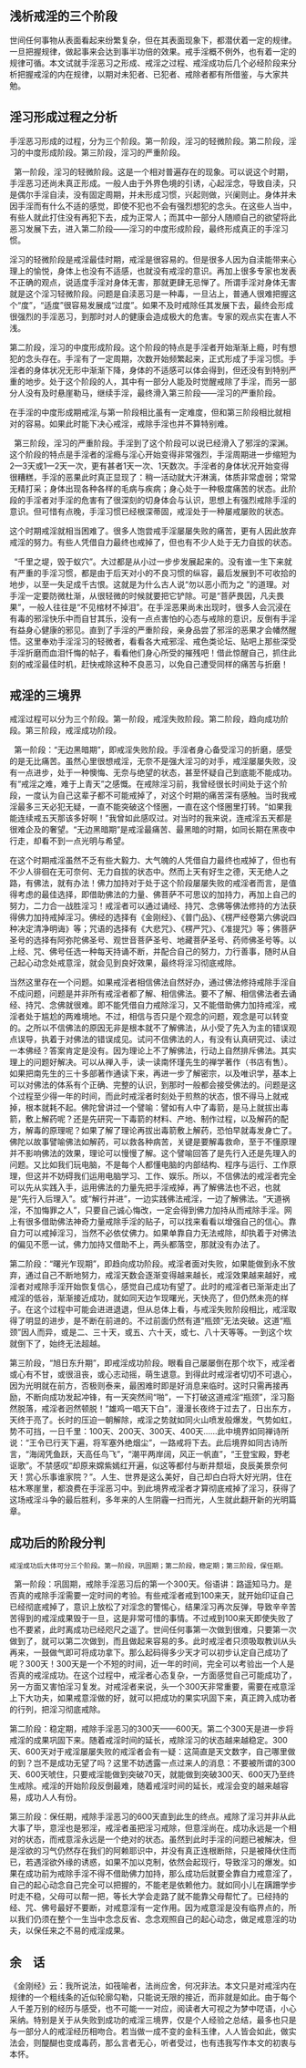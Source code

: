 ## 浅析戒淫的三个阶段 

世间任何事物从表面看起来纷繁复杂，但在其表面现象下，都潜伏着一定的规律。一旦把握规律，做起事来会达到事半功倍的效果。戒手淫概不例外，也有着一定的规律可循。本文试就手淫恶习之形成、戒淫之过程、戒淫成功后几个必经阶段来分析把握戒淫的内在规律，以期对未犯者、已犯者、戒除者都有所借鉴，与大家共勉。 

## 淫习形成过程之分析 

手淫恶习形成的过程，分为三个阶段。第一阶段，淫习的轻微阶段。第二阶段，淫习的中度形成阶段。第三阶段，淫习的严重阶段。 

  第一阶段，淫习的轻微阶段。这是一个相对普遍存在的现象。可以说这个时期，手淫恶习还尚未真正形成。一般人由于外界色境的引诱，心起淫念，导致自渎，只是偶尔手淫自渎，没有固定周期，并未形成习惯，兴起则做，兴阑则止。身体并未因手淫而有什么不适的感觉，即使不犯也不会有强烈想犯的念头。在这些人当中，有些人就此打住没有再犯下去，成为正常人；而其中一部分人随顺自己的欲望将此恶习发展下去，进入第二阶段——淫习的中度形成阶段，最终形成真正的手淫习惯。 

 淫习的轻微阶段是戒淫最佳时期，戒淫是很容易的。但是很多人因为自渎能带来心理上的愉悦，身体上也没有不适感，也就没有戒淫的意识。再加上很多专家也发表不正确的观点，说适度手淫对身体无害，那就更肆无忌惮了。所谓手淫对身体无害就是这个淫习轻微阶段。问题是自渎恶习是一种毒，一旦沾上，普通人很难把握这个“度”，“适度”很容易发展成“过度”。如果不及时戒除任其发展下去，最终会形成很强烈的手淫恶习，到那时对人的健康会造成极大的危害。专家的观点实在害人不浅。 

 第二阶段，淫习的中度形成阶段。这个阶段的特点是手淫者开始渐渐上瘾，时有想犯的念头存在。手淫有了一定周期，次数开始频繁起来，正式形成了手淫习惯。手淫者的身体状况无形中渐渐下降，身体的不适感可以体会得到，但还没有到特别严重的地步。处于这个阶段的人，其中有一部分人能及时觉醒戒除了手淫，而另一部分人没有及时悬崖勒马，继续手淫，最终滑入第三阶段——淫习的严重阶段。 

 在手淫的中度形成期戒淫,与第一阶段相比虽有一定难度，但和第三阶段相比就相对的容易。如果此时能下决心戒淫，戒除手淫也并不算特别难。 

  第三阶段，淫习的严重阶段。手淫到了这个阶段可以说已经滑入了邪淫的深渊。这个阶段的特点是手淫者的淫瘾与淫心开始变得非常强烈，手淫周期进一步缩短为2—3天或1—2天一次，更有甚者1天一次、1天数次。手淫者的身体状况开始变得很糟糕，手淫的恶果此时真正显现了：稍一活动就大汗淋漓，体质非常虚弱；常常无精打采；身体出现各种各样的毛病与疾病；身心处于一种极度痛苦的状态。此阶段的手淫者对手淫的危害有了很深刻的切身体会与认识，思想上有强烈戒除手淫的意识。但可惜有点晚，手淫习惯已经根深蒂固，戒淫处于一种屡戒屡败的状态。 

 这个时期戒淫就相当困难了。很多人饱尝戒手淫屡屡失败的痛苦，更有人因此放弃戒淫的努力。有些人凭借自力最终也戒掉了，但也有不少人处于无力自拔的状态。 

  “千里之堤，毁于蚁穴”。大过都是从小过一步步发展起来的。没有谁一生下来就有严重的手淫习惯，都是由于后天对小的不良习惯的纵容，最后发展到不可收拾的地步，以至一失足成千古恨。这就是为什么古人说“勿以恶小而为之 ”的道理。对手淫一定要防微杜渐，从很轻微的时候就要把它铲除。可是“菩萨畏因，凡夫畏果”，一般人往往是“不见棺材不掉泪”。在手淫恶果尚未出现时，很多人会沉浸在有毒的邪淫快乐中而自甘其乐，没有一点点害怕的心态与戒除的意识，反倒有手淫有益身心健康的邪见。直到了手淫的严重阶段，亲身品尝了邪淫的恶果才会幡然醒悟。这里奉劝手淫淫习的轻微者，看看各大戒邪淫、戒色类论坛、贴吧上那些深受手淫折磨而血泪忏悔的帖子，看看他们身心所受的摧残吧！借此惊醒自己，抓住此刻的戒淫最佳时机，赶快戒除这种不良恶习，以免自己遭受同样的痛苦与折磨！ 

## 戒淫的三境界   
 戒淫过程可以分为三个阶段。第一阶段，戒淫失败阶段。第二阶段，趋向成功阶段。第三阶段，戒淫成功阶段。

   第一阶段：“无边黑暗期”，即戒淫失败阶段。手淫者身心备受淫习的折磨，感受的是无比痛苦。虽然心里很想戒淫，无奈不是强大淫习的对手，戒淫屡屡失败，没有一点进步，处于一种懊悔、无奈与绝望的状态，甚至怀疑自己到底能不能成功。有“戒淫之难，难于上青天”之感慨。在戒除淫习前，我曾经很长时间处于这个阶段，一度认为自己这辈子都不可能戒掉了，对这个时期的痛苦深有感触。当时我戒淫最多三天必犯无疑，一直不能突破这个怪圈，一直在这个怪圈里打转。“如果我能连续戒五天那该多好啊！”我曾如此感叹过。对当时的我来说，连戒淫五天都是很难企及的奢望。“无边黑暗期”是戒淫最痛苦、最黑暗的时期，如同长期在黑夜中行走，却看不到一点光明与希望。 

在这个时期戒淫虽然不乏有些大毅力、大气魄的人凭借自力最终也戒掉了，但也有不少人徘徊在无可奈何、无力自拔的状态中。然而上天有好生之德，天无绝人之路，有佛法，就有办法！佛力加持对于处于这个阶段屡屡失败的戒淫者而言，是值得考虑的最佳选择，即借助佛法的力量、佛菩萨不可思议的加持力，再加上自己的努力，二力合一战胜淫习！戒淫者可以通过诵经、持咒、念佛等佛法修持的方法获得佛力加持戒掉淫习。佛经的选择有《金刚经》、《普门品》、《楞严经卷第六佛说四种决定清净明诲》等；咒语的选择有《大悲咒》、《楞严咒》、《准提咒》等；佛菩萨圣号的选择有阿弥陀佛圣号、观世音菩萨圣号、地藏菩萨圣号、药师佛圣号等。以上经、咒、佛号任选一种每天持诵不断，并配合自己的努力，力行善事，随时从自己起心动念处戒意淫，就会见到良好效果，最终将淫习彻底戒除。

 当然这里存在一个问题。如果戒淫者相信佛法自然好办，通过佛法修持戒除手淫自不成问题，问题是并非所有戒淫者都了解、相信佛法。要不了解、相信佛法者去诵经、持咒、念佛就很难。即不能凭借自力戒除淫习，又不能借助佛力加持戒淫，戒淫者处于尴尬的两难境地。不过，相信与否只是个观念的问题，观念是可以转变的。之所以不信佛法的原因无非是根本就不了解佛法，从小受了先入为主的错误观点误导，执着于对佛法的错误成见。试问不信佛法的人，有没有认真研究过、读过一本佛经？答案肯定是没有。因为理论上不了解佛法，行动上自然排斥佛法。其实理上的问题好解决。可以从禅入手，读一读南怀瑾先生的禅学著作（书店有售）。如果把南先生的三十多部著作通读下来，再进一步了解密宗，以及唯识学，基本上可以对佛法的体系有个正确、完整的认识，到那时一般都会接受佛法的。问题是这个过程至少得一年的时间，而此时戒淫者时刻处于煎熬的状态，恨不得马上就戒掉，根本就耗不起。佛陀曾讲过一个譬喻：譬如有人中了毒箭，是马上就拔出毒箭，敷上解药呢？还是先研究一下毒箭的材料、产地、制作过程，以及解药的配方，解毒的原理呢？如果了解了理论再拔出毒箭敷上解药，恐怕早就毒发身亡了。佛陀以故事譬喻佛法如解药，可以救各种病苦，关键是要解毒救命，至于不懂原理并不影响佛法的效果，理论可以慢慢了解。这个譬喻回答了是先行入还是先理入的问题。又比如我们玩电脑，不是每个人都懂电脑的内部结构、程序与运行、工作原理，但这并不妨碍我们运用电脑学习、工作、娱乐。所以，不信佛法的戒淫者完全可以先从实践入手，运用佛法的力量先把手淫戒掉，再了解佛法也不迟，也就是“先行入后理入”。或“解行并进”，一边实践佛法戒淫，一边了解佛法。“天道祸淫，不加悔罪之人”，只要自己诚心悔改，一定会得到佛力加持从而戒除手淫。网上有很多借助佛法神奇力量戒除手淫的贴子，可以找来看看以增强自己的信心。靠自力可以戒掉淫习，当然不必依仗佛力。如果单靠自力无法戒除，却执着于对佛法的偏见不愿一试，佛力加持又借助不上，两头都落空，那就没有办法了。 

 第二阶段：“曙光乍现期”，即趋向成功阶段。戒淫者面对失败，如果能做到永不放弃，通过自己不断地努力，戒淫天数会逐渐变得越来越长，戒淫效果越来越好，戒淫者对戒除手淫开始恢复信心，感觉自己成功有望了。此时的戒淫者已渐渐走出了戒淫的低谷，渐渐接近成功，就如同天边乍现曙光，天快亮了，但仍然未亮的样子。在这个过程中可能会进进退退，但从总体上看，与戒淫失败阶段相比，戒淫取得了明显的进步，是不断在前进的。不过前面仍然有道“瓶颈”无法突破。这道“瓶颈”因人而异，或是二、三十天，或五、六十天，或七、八十天等等。一到这个坎就倒下了，始终无法超越。 

   第三阶段，“旭日东升期”，即戒淫成功阶段。眼看自己屡屡倒在那个坎下，戒淫者或心有不甘，或很沮丧，或心志动摇，萌生退意。到得此时戒淫者切切不可退心，因为光明就在前方，否极则泰来，最困难时即是好消息来临时。这时只需再接再励，不断向成功发起冲锋，有一天突然间“啪”，一下打破这道戒淫“瓶颈”，淫习豁然脱落，戒淫者迥然顿脱！“雄鸡一唱天下白”，漫漫长夜终于过去了，日出东方，天终于亮了。长时的压迫一朝解除，戒淫之势就如同火山喷发般爆发，气势如虹，势不可挡，一日千里：100天、200天、300天、400天......此中境界如同禅诗所说：“王令已行天下遍，将军塞外绝烟尘”，一路戒将下去。此后境界如同古诗所言，“海阔凭鱼跃，天高任鸟飞”，“潮平两岸阔，风正一帆直”，“王登宝殿，野老讴歌”。不禁感叹“却原来嫦紫嫣红开遍，似这等都付与断井颓垣，良辰美景奈何天！赏心乐事谁家院？”。人生、世界是这么美好，自己却白白将大好光阴，住在枯木寒崖里，都浪费在手淫恶习中。到此境界戒淫者才算彻底戒掉了淫习，获得了这场戒淫斗争的最后胜利，多年来的人生阴霾一扫而光，人生就此翻开新的光明篇章。 

   ## 成功后的阶段分判 
    戒淫成功后大体可分三个阶段。第一阶段，巩固期；第二阶段，稳定期；第三阶段，保任期。 

   第一阶段：巩固期，戒除手淫恶习后的第一个300天。俗语讲：路遥知马力。是否真的戒除手淫需要一定时间的考验。有些戒淫者戒到100来天，就开始印证自己已经彻底戒掉了，意识上放松了对淫念的警惕心，结果淫习再次反弹，导致辛辛苦苦得到的戒淫成果毁于一旦，这是非常可惜的事情。不过戒到100来天即使失败了也不要紧，此时离成功已经咫尺之遥了。世间任何事第一次做到很难，只要第一次做到了，就可以第二次做到，而且做起来容易的多。此时戒淫者只须吸取教训从头再来，一鼓做气即可将成功拿下。那么起码得多少天才可以初步认定自己成功了呢？300天！300天是一个不短的时间，近一年的时间，完全可以考验出一个人是否真的戒淫成功。在这个过程中，戒淫者心态复杂，一方面感觉自己可能成功了，另一方面又害怕淫习复发。对戒淫者来说，头一个300天非常重要，需要在戒意淫上下大功夫，如果戒意淫做的好，就可以把成功的果实巩固下来，真正跨入成功者的行列，把淫习彻底戒除。 

 第二阶段：稳定期，戒除手淫恶习的300天——600天。第二个300天是进一步将戒淫的成果巩固下来。随着戒淫时间的延长，戒除淫习的状态越来越稳定。300天、600天对于戒淫屡屡失败的戒淫者会有一疑：这简直是天文数字，自己哪里做的到？岂不是成功无望了吗？这里不妨透露一点过来人的消息：不要被所谓的300天、600天唬住，只要戒淫能做到突破70天，就能做到突破300天、600天乃至终生戒除。戒淫的开始阶段反倒最难，随着戒淫时间的延长，戒淫会变的越来越容易，成功人人有份。 

 第三阶段：保任期，戒除手淫恶习的600天直到此生的终点。戒除了淫习并非从此大事了毕，意淫也是邪淫，戒淫者虽把淫习戒除，但意淫尚在。成功永远是一个相对的状态，而戒意淫永远是一个绝对的状态。虽然到此时手淫的问题已被解决，但是淫欲的习气仍然存在我们的阿赖耶识中，并没有真正连根断除，只是被降伏住而已，若遇淫欲外缘的诱惑，如果不加以克制，依然会起现行，导致淫习的爆发。如果在成功前为戒除手淫不得不借助佛力加持，那么成功后就要全靠自力戒意淫了，自己的起心动念自己完全可以把握的，不能老是依赖他力。就如同小儿在蹒跚学步时走不稳，父母可以帮一把，等长大学会走路了就不能靠父母帮忙了。已经持的经、咒、佛号最好不要断，对戒意淫有一定作用。因为戒意淫是没有临界点的，所以我们仍须在整个一生当中念念反省、念念观照自己的起心动念，做足戒意淫的功夫，以保任来之不易的戒淫成果。


## 余    话 


   《金刚经》云：我所说法，如筏喻者，法尚应舍，何况非法。本文只是对戒淫内在规律的一个粗线条的近似轮廓勾勒，只能说无限的接近，而非就是如此。由于每个人千差万别的经历与感受，也不可能一一对应，阅读者大可视之为梦中呓语，小心采纳。特别是关于从失败到成功的戒淫三境界，仅是个人经验之总结，最多也只是与一部分人的戒淫经历相吻合。若当做一成不变的金科玉律，人人皆会如此，做实法会，则醍醐也变成毒药，那么言者无心，听者受过，也有违我写作本文的初衷与本怀。 
 
